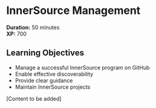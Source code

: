 # InnerSource Management

**Duration:** 50 minutes  
**XP:** 700

## Learning Objectives
- Manage a successful InnerSource program on GitHub
- Enable effective discoverability
- Provide clear guidance
- Maintain InnerSource projects

[Content to be added]